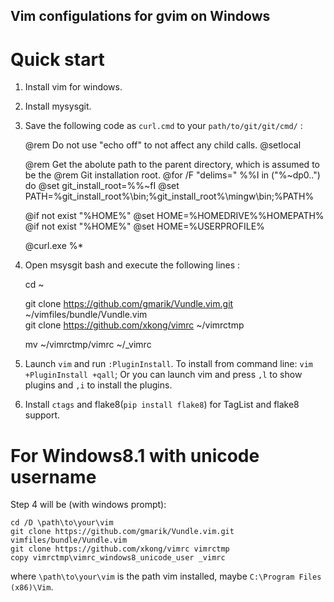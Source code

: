 Vim configulations for gvim on Windows
---------------------------------------

Quick start
==================

1. Install vim for windows.

2. Install mysysgit.

3. Save the following code as `curl.cmd` to your `path/to/git/git/cmd/` :

	@rem Do not use "echo off" to not affect any child calls.
	@setlocal

	@rem Get the abolute path to the parent directory, which is assumed to be the
	@rem Git installation root.
	@for /F "delims=" %%I in ("%~dp0..") do @set git_install_root=%%~fI
	@set PATH=%git_install_root%\bin;%git_install_root%\mingw\bin;%PATH%

	@if not exist "%HOME%" @set HOME=%HOMEDRIVE%%HOMEPATH%
	@if not exist "%HOME%" @set HOME=%USERPROFILE%

	@curl.exe %*

4. Open msysgit bash and execute the following lines :

	cd ~

	git clone https://github.com/gmarik/Vundle.vim.git ~/vimfiles/bundle/Vundle.vim  
	git clone https://github.com/xkong/vimrc ~/vimrctmp  

	mv ~/vimrctmp/vimrc   ~/_vimrc

5. Launch `vim` and run `:PluginInstall`. To install from command line: `vim +PluginInstall +qall`; Or you can launch vim and press `,l` to show plugins and `,i` to install the plugins.

6. Install `ctags` and flake8(`pip install flake8`) for TagList and flake8 support.

For Windows8.1 with unicode username
======================================

Step 4 will be (with windows prompt):

	cd /D \path\to\your\vim
	git clone https://github.com/gmarik/Vundle.vim.git vimfiles/bundle/Vundle.vim  
	git clone https://github.com/xkong/vimrc vimrctmp  
	copy vimrctmp\vimrc_windows8_unicode_user _vimrc  

where `\path\to\your\vim` is the path vim installed, maybe `C:\Program Files (x86)\Vim`.
